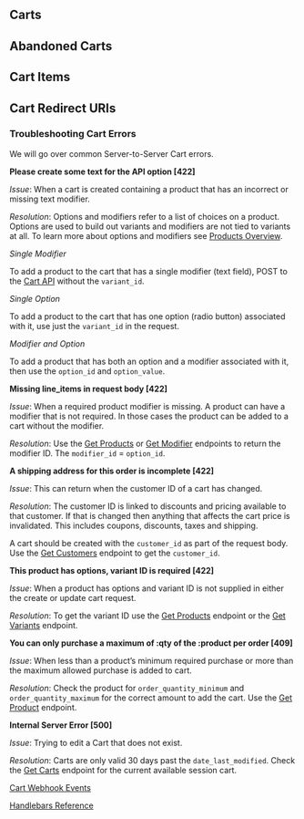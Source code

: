 ## Carts

## Abandoned Carts

## Cart Items 

## Cart Redirect URIs


### Troubleshooting Cart Errors

We will go over common Server-to-Server Cart errors. 

**Please create some text for the API option [422]**

*Issue*: When a cart is created containing a product that has an incorrect or missing text modifier.

*Resolution*: Options and modifiers refer to a list of choices on a product. Options are used to build out variants and modifiers are not tied to variants at all. To learn more about options and modifiers see [Products Overview](https://developer.bigcommerce.com/api-docs/catalog/products-overview#products-overview_modifier-options).

*Single Modifier*

To add a product to the cart that has a single modifier (text field), POST to the [Cart API](https://developer.bigcommerce.com/api-reference/cart-checkout/server-server-cart-api/cart/createacart) without the `variant_id`.

*Single Option*

To add a product to the cart that has one option (radio button) associated with it, use just the `variant_id` in the request.

*Modifier and Option*

To add a product that has both an option and a modifier associated with it, then use the `option_id` and `option_value`. 

**Missing line_items in request body [422]**

*Issue*: When a required product modifier is missing. A product can have a modifier that is not required. In those cases the product can be added to a cart without the modifier.

*Resolution*: Use the [Get Products](https://developer.bigcommerce.com/api-reference/catalog/catalog-api/products/getproducts) or [Get Modifier](https://developer.bigcommerce.com/api-reference/catalog/catalog-api/product-modifiers/getmodifiers) endpoints to return the modifier ID. The `modifier_id` = `option_id`.

**A shipping address for this order is incomplete [422]**

*Issue*: This can return when the customer ID of a cart has changed.

*Resolution*: The customer ID is linked to discounts and pricing available to that customer. If that is changed then anything that affects the cart price is invalidated. This includes coupons, discounts, taxes and shipping.

A cart should be created with the `customer_id` as part of the request body. Use the [Get Customers](https://developer.bigcommerce.com/api-reference/customer-subscribers/customers-api/customers/getallcustomers) endpoint to get the `customer_id`.

**This product has options, variant ID is required [422]**

*Issue*: When a product has options and variant ID is not supplied in either the create or update cart request.

*Resolution*: To get the variant ID use the [Get Products](https://developer.bigcommerce.com/api-reference/catalog/catalog-api/products/getproducts) endpoint or the [Get Variants](https://developer.bigcommerce.com/api-reference/catalog/catalog-api/product-variants/getvariantsbyproductid) endpoint. 

**You can only purchase a maximum of :qty of the :product per order [409]**

*Issue*: When less than a product’s minimum required purchase or more than the maximum allowed purchase is added to cart.

*Resolution*: Check the product for `order_quantity_minimum` and `order_quantity_maximum` for the correct amount to add the cart. Use the [Get Product](https://developer.bigcommerce.com/api-reference/catalog/catalog-api/products/getproducts) endpoint.

**Internal Server Error [500]**

*Issue*: Trying to edit a Cart that does not exist.

*Resolution*: Carts are only valid 30 days past the `date_last_modified`. Check the [Get Carts](https://developer.bigcommerce.com/api-reference/cart-checkout/storefront-cart-api/cart/getacart) endpoint for the current available session cart.

[Cart Webhook Events](https://developer.bigcommerce.com/api-docs/getting-started/webhooks/webhook-events#webhook-events_cart)

[Handlebars Reference](https://developer.bigcommerce.com/stencil-docs/reference-docs/global-objects-and-properties/cart)
